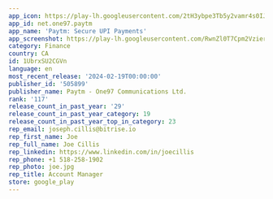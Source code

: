 ```yaml
---
app_icon: https://play-lh.googleusercontent.com/2tH3ybpe3Tb5y2vamr4s0IJ-ffW83ouOFl4qDeZ8qvKdil5OjMN5_kiQviniaIBz420
app_id: net.one97.paytm
app_name: 'Paytm: Secure UPI Payments'
app_screenshot: https://play-lh.googleusercontent.com/RwnZl0T7Cpm2VzierCQcQZFFBvpOaaQkDm2M0HrZ8-RC_rykMNstWkj4TI1oiZ4ngw
category: Finance
country: CA
id: 1UbrxSU2CGVn
language: en
most_recent_release: '2024-02-19T00:00:00'
publisher_id: '505899'
publisher_name: Paytm - One97 Communications Ltd.
rank: '117'
release_count_in_past_year: '29'
release_count_in_past_year_category: 19
release_count_in_past_year_top_in_category: 23
rep_email: joseph.cillis@bitrise.io
rep_first_name: Joe
rep_full_name: Joe Cillis
rep_linkedin: https://www.linkedin.com/in/joecillis
rep_phone: +1 518-258-1902
rep_photo: joe.jpg
rep_title: Account Manager
store: google_play
---
```

